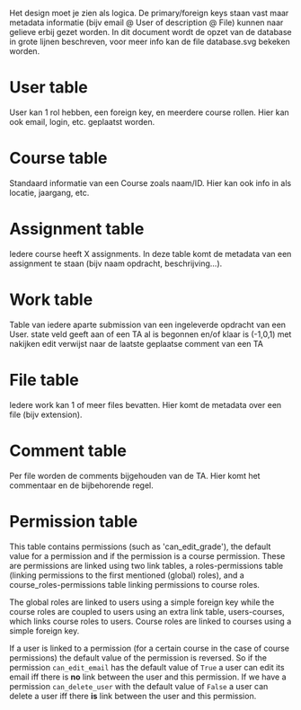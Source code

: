 Het design moet je zien als logica. De primary/foreign keys staan vast maar
metadata informatie (bijv email @ User of description @ File) kunnen naar
gelieve erbij gezet worden. In dit document wordt de opzet van de database in
grote lijnen beschreven, voor meer info kan de file database.svg bekeken worden.

# User table
User kan 1 rol hebben, een foreign key, en meerdere course rollen. Hier kan ook
email, login, etc. geplaatst worden.

# Course table
Standaard informatie van een Course zoals naam/ID. Hier kan ook info in als
locatie, jaargang, etc.

# Assignment table
Iedere course heeft X assignments. In deze table komt de metadata van een
assignment te staan (bijv naam opdracht, beschrijving...).

# Work table
Table van iedere aparte submission van een ingeleverde opdracht van een User.
state veld geeft aan of een TA al is begonnen en/of klaar is (-1,0,1) met
nakijken edit verwijst naar de laatste geplaatse comment van een TA

# File table
Iedere work kan 1 of meer files bevatten. Hier komt de metadata over een file
(bijv extension).

# Comment table
Per file worden de comments bijgehouden van de TA. Hier komt het commentaar en
de bijbehorende regel.

# Permission table
This table contains permissions (such as 'can_edit_grade'), the default value
for a permission and if the permission is a course permission. These are
permissions are linked using two link tables, a roles-permissions table
(linking permissions to the first mentioned (global) roles), and a
course_roles-permissions table linking permissions to course roles.

The global roles are linked to users using a simple foreign key while the course
roles are coupled to users using an extra link table, users-courses, which links
course roles to users. Course roles are linked to courses using a simple foreign
key.

If a user is linked to a permission (for a certain course in the case of course
permissions) the default value of the permission is reversed. So if the
permission `can_edit_email` has the default value of `True` a user can edit its
email iff there is **no** link between the user and this permission. If we have a
permission `can_delete_user` with the default value of `False` a user can delete
a user iff there **is** link between the user and this permission.
